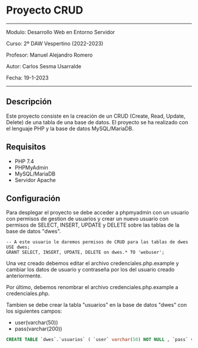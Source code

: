 # Proyecto CRUD

---
Modulo: Desarrollo Web en Entorno Servidor

Curso: 2º DAW Vespertino (2022-2023)

Profesor: Manuel Alejandro Romero

Autor: Carlos Sesma Usarralde

Fecha: 19-1-2023

---


## Descripción

Este proyecto consiste en la creación de un CRUD (Create, Read, Update, Delete) de una tabla de una base de datos. El proyecto se ha realizado con el lenguaje PHP y la base de datos MySQL/MariaDB.

## Requisitos

- PHP 7.4
- PHPMyAdmin
- MySQL/MariaDB
- Servidor Apache

## Configuración

Para desplegar el proyecto se debe acceder a phpmyadmin con un usuario con permisos de gestion de usuarios y crear un nuevo usuario con permisos de SELECT, INSERT, UPDATE y  DELETE sobre las tablas de la base de datos "dwes".

```mysql
-- A este usuario le daremos permisos de CRUD para las tablas de dwes
USE dwes;
GRANT SELECT, INSERT, UPDATE, DELETE on dwes.* TO 'webuser';
```

Una vez creado debemos editar el archivo credenciales.php.example y cambiar los datos de usuario y contraseña por los del usuario creado anteriormente.

Por último, debemos renombrar el archivo credenciales.php.example a credenciales.php.

Tambien se debe crear la tabla "usuarios" en la base de datos "dwes" con los siguientes campos:

- user(varchar(50))
- pass(varchar(200))

```sql
CREATE TABLE `dwes`.`usuarios` ( `user` varchar(50) NOT NULL , `pass` varchar(200) NOT NULL ) ENGINE = InnoDB
```
